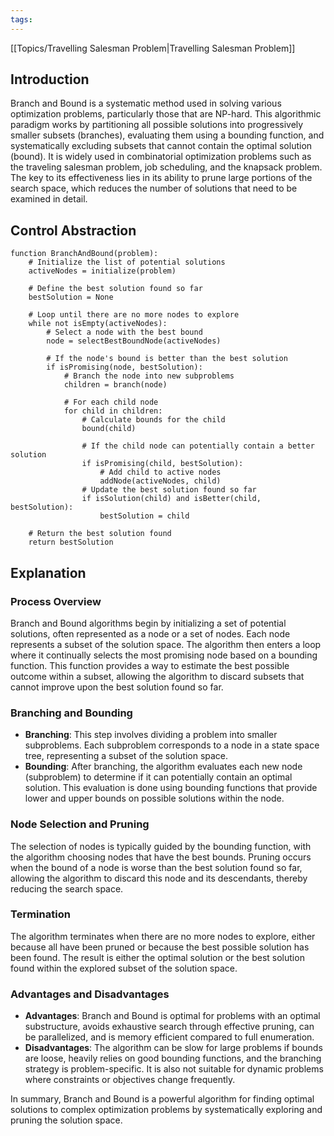 ```yaml
---
tags:
---
```

[[Topics/Travelling Salesman Problem|Travelling Salesman Problem]]
## Introduction

Branch and Bound is a systematic method used in solving various optimization problems, particularly those that are NP-hard. This algorithmic paradigm works by partitioning all possible solutions into progressively smaller subsets (branches), evaluating them using a bounding function, and systematically excluding subsets that cannot contain the optimal solution (bound). It is widely used in combinatorial optimization problems such as the traveling salesman problem, job scheduling, and the knapsack problem. The key to its effectiveness lies in its ability to prune large portions of the search space, which reduces the number of solutions that need to be examined in detail.

## Control Abstraction

```control abstraction
function BranchAndBound(problem):
    # Initialize the list of potential solutions
    activeNodes = initialize(problem)

    # Define the best solution found so far
    bestSolution = None

    # Loop until there are no more nodes to explore
    while not isEmpty(activeNodes):
        # Select a node with the best bound
        node = selectBestBoundNode(activeNodes)

        # If the node's bound is better than the best solution
        if isPromising(node, bestSolution):
            # Branch the node into new subproblems
            children = branch(node)

            # For each child node
            for child in children:
                # Calculate bounds for the child
                bound(child)

                # If the child node can potentially contain a better solution
                if isPromising(child, bestSolution):
                    # Add child to active nodes
                    addNode(activeNodes, child)
                # Update the best solution found so far
                if isSolution(child) and isBetter(child, bestSolution):
                    bestSolution = child

    # Return the best solution found
    return bestSolution
```

## Explanation

### Process Overview
Branch and Bound algorithms begin by initializing a set of potential solutions, often represented as a node or a set of nodes. Each node represents a subset of the solution space. The algorithm then enters a loop where it continually selects the most promising node based on a bounding function. This function provides a way to estimate the best possible outcome within a subset, allowing the algorithm to discard subsets that cannot improve upon the best solution found so far.

### Branching and Bounding
- **Branching**: This step involves dividing a problem into smaller subproblems. Each subproblem corresponds to a node in a state space tree, representing a subset of the solution space.
- **Bounding**: After branching, the algorithm evaluates each new node (subproblem) to determine if it can potentially contain an optimal solution. This evaluation is done using bounding functions that provide lower and upper bounds on possible solutions within the node.

### Node Selection and Pruning
The selection of nodes is typically guided by the bounding function, with the algorithm choosing nodes that have the best bounds. Pruning occurs when the bound of a node is worse than the best solution found so far, allowing the algorithm to discard this node and its descendants, thereby reducing the search space.

### Termination
The algorithm terminates when there are no more nodes to explore, either because all have been pruned or because the best possible solution has been found. The result is either the optimal solution or the best solution found within the explored subset of the solution space.

### Advantages and Disadvantages
- **Advantages**: Branch and Bound is optimal for problems with an optimal substructure, avoids exhaustive search through effective pruning, can be parallelized, and is memory efficient compared to full enumeration.
- **Disadvantages**: The algorithm can be slow for large problems if bounds are loose, heavily relies on good bounding functions, and the branching strategy is problem-specific. It is also not suitable for dynamic problems where constraints or objectives change frequently.

In summary, Branch and Bound is a powerful algorithm for finding optimal solutions to complex optimization problems by systematically exploring and pruning the solution space.